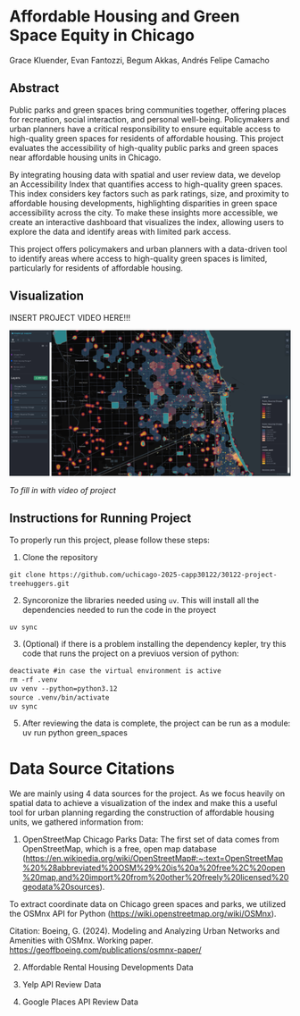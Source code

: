 # Affordable Housing and Green Space Equity in Chicago
Grace Kluender, Evan Fantozzi, Begum Akkas, Andrés Felipe Camacho

## Abstract
Public parks and green spaces bring communities together, offering places for recreation, social interaction, and personal well-being. Policymakers and urban planners have a critical responsibility to ensure equitable access to high-quality green spaces for residents of affordable housing. This project evaluates the accessibility of high-quality public parks and green spaces near affordable housing units in Chicago.

By integrating housing data with spatial and user review data, we develop an Accessibility Index that quantifies access to high-quality green spaces. This index considers key factors such as park ratings, size, and proximity to affordable housing developments, highlighting disparities in green space accessibility across the city. To make these insights more accessible, we create an interactive dashboard that visualizes the index, allowing users to explore the data and identify areas with limited park access.

This project offers policymakers and urban planners with a data-driven tool to identify areas where access to high-quality green spaces is limited, particularly for residents of affordable housing.

## Visualization

INSERT PROJECT VIDEO HERE!!!

<img src="./viz/Viz23Feb2025.png" alt="Chicago Parks Visualization" width="800"/>


*To fill in with video of project*


## Instructions for Running Project

To properly run this project, please follow these steps: 

1) Clone the repository

``` 
git clone https://github.com/uchicago-2025-capp30122/30122-project-treehuggers.git
```

2) Syncoronize the libraries needed using ```uv```. This will install all the dependencies needed to run the code in the proyect

```
uv sync
```

3) (Optional) if there is a problem installing the dependency kepler, try this code that runs the project on a previuos version of python: 

```
deactivate #in case the virtual environment is active
rm -rf .venv
uv venv --python=python3.12
source .venv/bin/activate
uv sync
```

5) After reviewing the data is complete, the project can be run as a module:
uv run python green_spaces 


# Data Source Citations

We are mainly using 4 data sources for the project. As we focus heavily on spatial
data to achieve a visualization of the index and make this a useful tool for urban
planning regarding the construction of affordable housing units, we gathered
information from:

1) OpenStreetMap Chicago Parks Data: The first set of data comes from OpenStreetMap, which is a free, open map
database (https://en.wikipedia.org/wiki/OpenStreetMap#:~:text=OpenStreetMap%20%28abbreviated%20OSM%29%20is%20a%20free%2C%20open%20map,and%20import%20from%20other%20freely%20licensed%20geodata%20sources). 

To extract coordinate data on Chicago green spaces and parks, we utilized the 
OSMnx API for Python (https://wiki.openstreetmap.org/wiki/OSMnx). 

Citation:
Boeing, G. (2024). Modeling and Analyzing Urban Networks and Amenities with OSMnx. Working paper. https://geoffboeing.com/publications/osmnx-paper/ 

2) Affordable Rental Housing Developments Data

3) Yelp API Review Data

4) Google Places API Review Data



